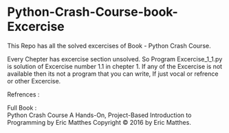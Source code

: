 # Python-Crash-Course-book-Excercise

This Repo has all the solved excercises of Book - Python Crash Course.

Every Chepter has excercise section unsolved. So Program Excercise_1_1.py is solution of Excercise number 1.1 in chepter 1.
If any of the Excercise is not available then its not a program that you can write, If just vocal or refrence or other Excercise.

Refrences : 

Full Book :  
Python Crash Course
A Hands-On, Project-Based
Introduction to Programming
by Eric Matthes
Copyright © 2016 by Eric Matthes.
